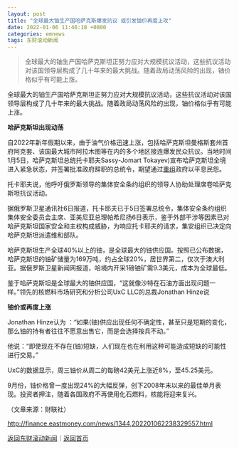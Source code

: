 ```yaml
---
layout: post
title: "全球最大铀生产国哈萨克斯爆发抗议 或引发铀价再度上攻"
date: 2022-01-06 11:46:18 +0800
categories: emnews
tags: 东财滚动新闻
---
```

> 全球最大的铀生产国哈萨克斯坦正努力应对大规模抗议活动，这些抗议活动对该国领导层构成了几十年来的最大挑战。随着政局动荡风险的出现，铀价格似乎有可能上涨。

<p>全球最大的铀生产国哈萨克斯坦正努力应对大规模抗议活动，这些抗议活动对该国领导层构成了几十年来的最大挑战。随着政局动荡风险的出现，铀价格似乎有可能上涨。</p>
 <p><strong>哈萨克斯坦出现动荡</strong></p>
 <p>自2022年新年假期以来，由于油气价格迅速上涨，包括哈萨克斯坦曼格斯套州首府阿克套、该国最大城市阿拉木图等在内的多个地区接连爆发民众抗议。当地时间1月5日，哈萨克斯坦总统托卡耶夫Sassy-Jomart Tokayev)宣布哈萨克斯坦全境进入紧急状态，并签署批准政府辞职的总统令，期望通过<span id="Info.3271"><a href="http://data.eastmoney.com/bgcz/" class="infokey">重组</a></span>政府以平息民怨。</p>
 <p>托卡耶夫说，他呼吁俄罗斯领导的集体安全条约组织的领导人协助处理席卷哈萨克斯坦抗议活动。</p>
 <p>据俄罗斯卫星通讯社6日报道，托卡耶夫已于5日签署总统令，集体安全条约组织集体安全委员会主席、亚美尼亚总理帕希尼扬6日表示，鉴于外部干涉等因素已对哈萨克斯坦国家安全和主权构成威胁，为响应托卡耶夫的请求，集安组织已决定向哈萨克斯坦派遣维和部队。</p>
 <p>哈萨克斯坦生产全球40%以上的铀，是全球最大的铀供应国。按照已公布数据，哈萨克斯坦的铀矿储量为169万吨，约占全球20%，居世界第二，仅次于澳大利亚。据俄罗斯卫星新闻网报道，哈境内开采1磅铀矿需9.3美元，成本为全球最低。</p>
 <p>鉴于哈萨克斯坦是全球最大的铀供应国，“这就像沙特在石油方面出现问题一样。”领先的核燃料市场研究和分析公司UxC LLC的总裁Jonathan Hinze说</p>
 <p><strong>铀价或再度上涨</strong></p>
 <p>Jonathan Hinze认为 ：“如果(铀)供应出现任何不确定性，甚至只是短期的变化，那么铀的持有者往往不愿意出售它，而是会选择按兵不动。”</p>
 <p>他说：“即使现在不存在(铀)短缺，人们现在也在利用这种可能造成短缺的可能性进行交易。”</p>
 <p>UxC的数据显示，周三铀价从周二的每磅42美元上涨近8%，至45.25美元。</p>
 <p>9月份，铀价格曾一度出现24%的大幅反弹，创下2008年末以来的最佳单月表现。投资者押注，随着各国政府不再使用化石燃料，核能将迎来复兴。</p><p class="em_media">（文章来源：财联社）</p>

<http://finance.eastmoney.com/news/1344,202201062238329557.html>

[返回东财滚动新闻](//finews.withounder.com/emnews/)｜[返回首页](//finews.withounder.com/)